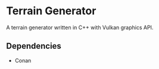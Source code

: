 # Terrain Generator

A terrain generator written in C++ with Vulkan graphics API.

## Dependencies
* Conan